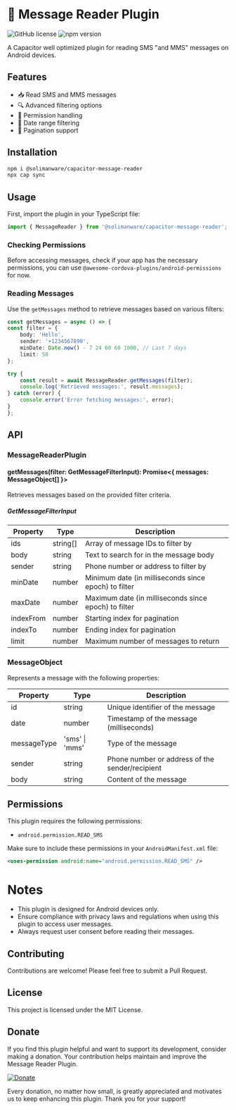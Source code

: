 # 📱 Message Reader Plugin

![GitHub license](https://img.shields.io/badge/license-MIT-blue.svg)
![npm version](https://img.shields.io/npm/v/capacitor-message-reader.svg)

A Capacitor well optimized plugin for reading SMS "and MMS" messages on Android devices.

## Features

- 📥 Read SMS and MMS messages
- 🔍 Advanced filtering options
- 🔐 Permission handling
- 📅 Date range filtering
- 🔢 Pagination support

## Installation

```bash
npm i @solimanware/capacitor-message-reader
npx cap sync
```

## Usage

First, import the plugin in your TypeScript file:

```typescript
import { MessageReader } from '@solimanware/capacitor-message-reader';
```

### Checking Permissions

Before accessing messages, check if your app has the necessary permissions, you can use `@awesome-cordova-plugins/android-permissions` for now.

### Reading Messages

Use the `getMessages` method to retrieve messages based on various filters:

```typescript
const getMessages = async () => {
const filter = {
    body: 'Hello',
    sender: '+1234567890',
    minDate: Date.now() - 7 24 60 60 1000, // Last 7 days
    limit: 50
};

try {
    const result = await MessageReader.getMessages(filter);
    console.log('Retrieved messages:', result.messages);
} catch (error) {
    console.error('Error fetching messages:', error);
}
};
```
## API

### MessageReaderPlugin

#### getMessages(filter: GetMessageFilterInput): Promise<{ messages: MessageObject[] }>

Retrieves messages based on the provided filter criteria.

##### GetMessageFilterInput

| Property   | Type       | Description                                            |
|------------|------------|--------------------------------------------------------|
| ids        | string[]   | Array of message IDs to filter by                      |
| body       | string     | Text to search for in the message body                 |
| sender     | string     | Phone number or address to filter by                   |
| minDate    | number     | Minimum date (in milliseconds since epoch) to filter   |
| maxDate    | number     | Maximum date (in milliseconds since epoch) to filter   |
| indexFrom  | number     | Starting index for pagination                          |
| indexTo    | number     | Ending index for pagination                            |
| limit      | number     | Maximum number of messages to return                   |


### MessageObject

Represents a message with the following properties:

| Property    | Type                | Description                                     |
|-------------|---------------------|-------------------------------------------------|
| id          | string              | Unique identifier of the message                |
| date        | number              | Timestamp of the message (milliseconds)         |
| messageType | 'sms' \| 'mms'      | Type of the message                             |
| sender      | string              | Phone number or address of the sender/recipient |
| body        | string              | Content of the message                          |

## Permissions

This plugin requires the following permissions:

- `android.permission.READ_SMS`

Make sure to include these permissions in your `AndroidManifest.xml` file:
```xml
<uses-permission android:name="android.permission.READ_SMS" />
```

# Notes

- This plugin is designed for Android devices only.
- Ensure compliance with privacy laws and regulations when using this plugin to access user messages.
- Always request user consent before reading their messages.

## Contributing

Contributions are welcome! Please feel free to submit a Pull Request.

## License

This project is licensed under the MIT License.

## Donate

If you find this plugin helpful and want to support its development, consider making a donation. Your contribution helps maintain and improve the Message Reader Plugin.

[![Donate](https://img.shields.io/badge/Donate-PayPal-green.svg)](https://www.paypal.me/solimanware)

Every donation, no matter how small, is greatly appreciated and motivates us to keep enhancing this plugin. Thank you for your support!

